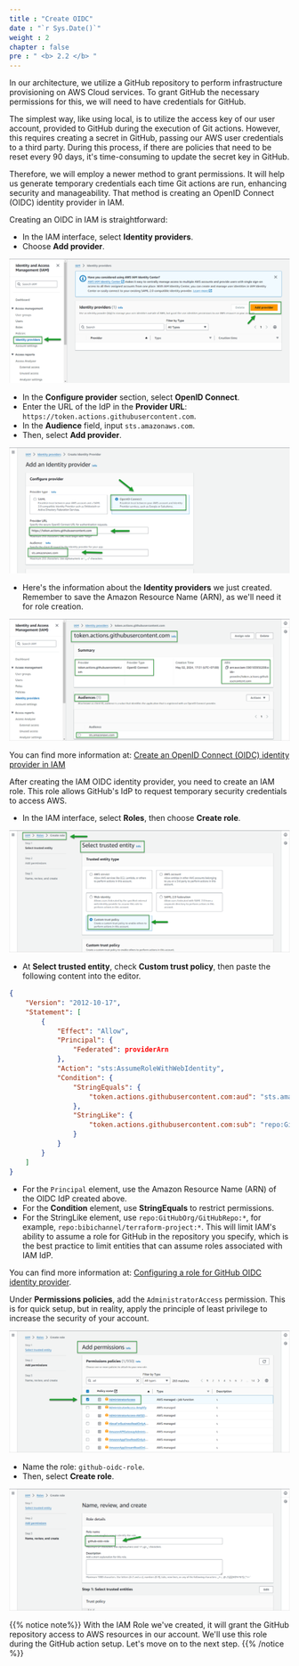 ```yaml
---
title : "Create OIDC"
date : "`r Sys.Date()`"
weight : 2
chapter : false
pre : " <b> 2.2 </b> "
---
```


In our architecture, we utilize a GitHub repository to perform infrastructure provisioning on AWS Cloud services. To grant GitHub the necessary permissions for this, we will need to have credentials for GitHub.

The simplest way, like using local, is to utilize the access key of our user account, provided to GitHub during the execution of Git actions. However, this requires creating a secret in GitHub, passing our AWS user credentials to a third party. During this process, if there are policies that need to be reset every 90 days, it's time-consuming to update the secret key in GitHub.

Therefore, we will employ a newer method to grant permissions. It will help us generate temporary credentials each time Git actions are run, enhancing security and manageability. That method is creating an OpenID Connect (OIDC) identity provider in IAM.

Creating an OIDC in IAM is straightforward:
- In the IAM interface, select **Identity providers**.
- Choose **Add provider**.

![image](/images/2-prerequisites/2.2-createOIDC/001-createOIDC.png)

- In the **Configure provider** section, select **OpenID Connect**.
- Enter the URL of the IdP in the **Provider URL**: `https://token.actions.githubusercontent.com`.
- In the **Audience** field, input `sts.amazonaws.com`.
- Then, select **Add provider**.

![image](/images/2-prerequisites/2.2-createOIDC/002-createOIDC.png)

- Here's the information about the **Identity providers** we just created. Remember to save the Amazon Resource Name (ARN), as we'll need it for role creation.

![image](/images/2-prerequisites/2.2-createOIDC/003-createOIDC.png)

You can find more information at: [Create an OpenID Connect (OIDC) identity provider in IAM](https://docs.aws.amazon.com/IAM/latest/UserGuide/id_roles_providers_create_oidc.html)

After creating the IAM OIDC identity provider, you need to create an IAM role. This role allows GitHub's IdP to request temporary security credentials to access AWS.

- In the IAM interface, select **Roles**, then choose **Create role**.

![image](/images/2-prerequisites/2.2-createOIDC/004-createOIDC.png)

- At **Select trusted entity**, check **Custom trust policy**, then paste the following content into the editor.
```json
{
    "Version": "2012-10-17",
    "Statement": [
        {
            "Effect": "Allow",
            "Principal": {
                "Federated": providerArn
            },
            "Action": "sts:AssumeRoleWithWebIdentity",
            "Condition": {
                "StringEquals": {
                    "token.actions.githubusercontent.com:aud": "sts.amazonaws.com"
                },
                "StringLike": {
                    "token.actions.githubusercontent.com:sub": "repo:GitHubOrg/GitHubRepo:*"
                }
            }
        }
    ]
}
```

- For the `Principal` element, use the Amazon Resource Name (ARN) of the OIDC IdP created above.
- For the **Condition** element, use **StringEquals** to restrict permissions.
- For the StringLike element, use `repo:GitHubOrg/GitHubRepo:*`, for example, `repo:bibichannel/terraform-project:*`. This will limit IAM's ability to assume a role for GitHub in the repository you specify, which is the best practice to limit entities that can assume roles associated with IAM IdP.

You can find more information at: [Configuring a role for GitHub OIDC identity provider](https://docs.aws.amazon.com/IAM/latest/UserGuide/id_roles_create_for-idp_oidc.html#idp_oidc_Create_GitHub).

Under **Permissions policies**, add the `AdministratorAccess` permission. This is for quick setup, but in reality, apply the principle of least privilege to increase the security of your account.

![image](/images/2-prerequisites/2.2-createOIDC/005-createOIDC.png)

- Name the role: `github-oidc-role`.
- Then, select **Create role**.

![image](/images/2-prerequisites/2.2-createOIDC/006-createOIDC.png)

{{% notice note%}}
With the IAM Role we've created, it will grant the GitHub repository access to AWS resources in our account. We'll use this role during the GitHub action setup. Let's move on to the next step.
{{% /notice %}}